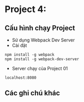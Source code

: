 # Project 4:

## Cấu hình chạy Project
* Sử dụng Webpack Dev Server
* Cài đặt
```
npm install -g webpack
npm install -g webpack-dev-server
``` 

* Server chạy của Project 01

```
localhost:8080
```
## Các ghi chú khác

